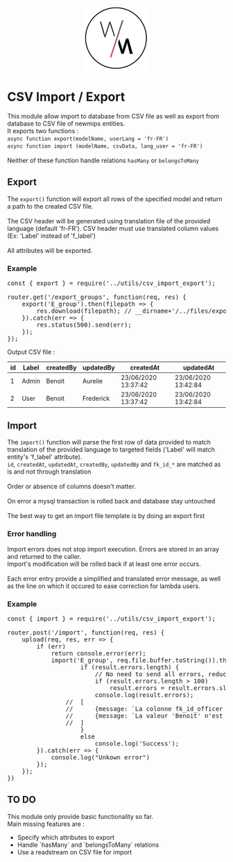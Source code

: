 <p align="center">
	<img width="150" height="150" src="https://raw.githubusercontent.com/newmips/newmips/dev/public/img/FAVICON-GRAND-01.png">
</p>

# CSV Import / Export

This module allow import to database from CSV file as well as export from database to CSV file of newmips entities.
<br>
It exports two functions :
<br>
`async function export(modelName, userLang = 'fr-FR')`
<br>
`async function import (modelName, csvData, lang_user = 'fr-FR')`
<br>
<br>
Neither of these function handle relations `hasMany` or `belongsToMany`

## Export

The `export()` function will export all rows of the specified model and return a path to the created CSV file.
<br>
<br>
The CSV header will be generated using translation file of the provided language (default 'fr-FR'). CSV header must use translated column values (Ex: 'Label' instead of 'f_label')
<br>
<br>
All attributes will be exported.

### Example

<pre>
const { export } = require('../utils/csv_import_export');<br>
router.get('/export_groups', function(req, res) {
	export('E_group').then(filepath => {
		res.download(filepath); // __dirname+'/../files/export/export_E_group_123731387.csv'
	}).catch(err => {
		res.status(500).send(err);
	});
});
</pre>

Output CSV file :
<table>
	<thead>
		<tr>
			<th>id</th>
			<th>Label</th>
			<th>createdBy</th>
			<th>updatedBy</th>
			<th>createdAt</th>
			<th>updatedAt</th>
		</tr>
	</thead>
	<tbody>
		<tr>
			<td>1</td>
			<td>Admin</td>
			<td>Benoit</td>
			<td>Aurelie</td>
			<td>23/06/2020 13:37:42</td>
			<td>23/06/2020 13:42:84</td>
		</tr>
		<tr>
			<td>2</td>
			<td>User</td>
			<td>Benoit</td>
			<td>Frederick</td>
			<td>23/06/2020 13:37:42</td>
			<td>23/06/2020 13:42:84</td>
		</tr>
	</tbody>
</table>

## Import

The `import()` function will parse the first row of data provided to match translation of the provided language to targeted fields ('Label' will match entity's 'f_label' attribute).
<br>
`id`, `createdAt`, `updatedAt`, `createdBy`, `updatedBy` and `fk_id_*` are matched as is and not through translation
<br>
<br>
Order or absence of columns doesn't matter.
<br>
<br>
On error a mysql transaction is rolled back and database stay untouched
<br>
<br>
The best way to get an import file template is by doing an export first

### Error handling

Import errors does not stop import execution. Errors are stored in an array and returned to the caller.
<br>
Import's modification will be rolled back if at least one error occurs.
<br>
<br>
Each error entry provide a simplified and translated error message, as well as the line on which it occured to ease correction for lambda users.

### Example

<pre>
const { import } = require('../utils/csv_import_export');<br>
router.post('/import', function(req, res) {
	upload(req, res, err => {
		if (err)
			return console.error(err);
	    	import('E_group', req.file.buffer.toString()).then(result => {
            		if (result.errors.length) {
                		// No need to send all errors, reduce data sent
                		if (result.errors.length > 100)
                		    result.errors = result.errors.slice(0, 100);
                		console.log(result.errors);
				//	[
				//		{message: `La colonne fk_id_officer réference un ID inexistant de l'entité User`, row: 1}
				//		{message: `La valeur 'Benoit' n'est pas valide pour la colonne Id. Un type 'integer' est attendu`, row: 2}
				//	]
            		}
            		else
            			console.log('Success');
		}).catch(err => {
			console.log("Unkown error")
		});
	});
})
</pre>

## TO DO

This module only provide basic functionality so far.
<br>
Main missing features are :
<ul>
	<li>Specify which attributes to export</li>
	<li>Handle `hasMany` and `belongsToMany` relations</li>
	<li>Use a readstream on CSV file for import</li>
</ul>
